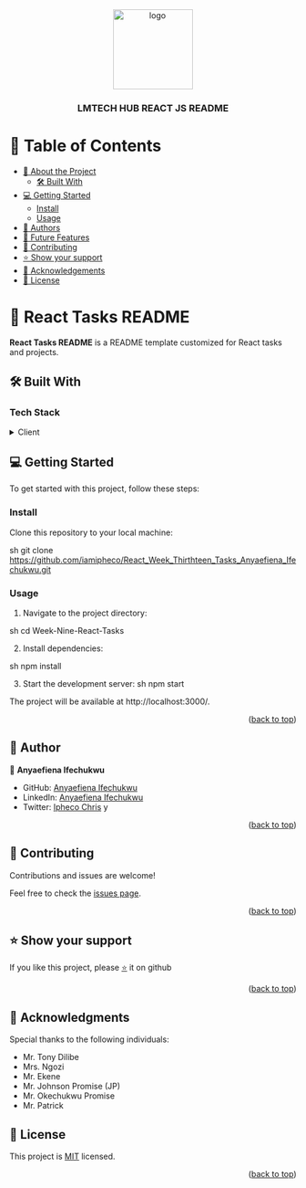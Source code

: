 <div align="center">
  <img src="https://lmtechub.org/wp-content/uploads/2022/05/LM-LOGO-Final-web.png" alt="logo" width="140" height="auto" />
  <br/>

  <h3><b>LMTECH HUB REACT JS README</b></h3>
</div>

<!-- TABLE OF CONTENTS -->

# 📗 Table of Contents

- [📖 About the Project](#about-project)
  - [🛠 Built With](#built-with)
- [💻 Getting Started](#getting-started)
  - [Install](#install)
  - [Usage](#usage)
- [👥 Authors](#authors)
- [🔭 Future Features](#future-features)
- [🤝 Contributing](#contributing)
- [⭐ Show your support](#support)
- [🙏 Acknowledgements](#acknowledgements)
- [📝 License](#license)

<!-- PROJECT DESCRIPTION -->

# 📖 React Tasks README <a name="about-project"></a>

**React Tasks README** is a README template customized for React tasks and projects.

## 🛠 Built With <a name="built-with"></a>

### Tech Stack <a name="tech-stack"></a>

<details>
  <summary>Client</summary>
  <ul>
    <li><a href="https://reactjs.org/">React.js</a></li>
  </ul>
</details>

<!-- GETTING STARTED -->

## 💻 Getting Started <a name="getting-started"></a>

To get started with this project, follow these steps:

### Install <a name="install"></a>

Clone this repository to your local machine:

sh
git clone https://github.com/iamipheco/React_Week_Thirthteen_Tasks_Anyaefiena_Ifechukwu.git


### Usage <a name="usage"></a>

1. Navigate to the project directory:

sh
cd Week-Nine-React-Tasks



2. Install dependencies:

sh
npm install


3. Start the development server:
sh
npm start

The project will be available at http://localhost:3000/.

<p align="right">(<a href="#readme-top">back to top</a>)</p>

<!-- AUTHORS -->
## 👥 Author <a name="authors"></a>

👤 **Anyaefiena Ifechukwu** 
- GitHub: [Anyaefiena Ifechukwu](https://www.github.com/iamipheco)
- LinkedIn: [Anyaefiena Ifechukwu](https://www.linkedin.com/in/iamipheco)
- Twitter: [Ipheco Chris](https://twitter.com/iam_ipheco)
y
<p align="right">(<a href="#readme-top">back to top</a>)</p>

<!-- CONTRIBUTING -->
## 🤝 Contributing <a name="contributing"></a>
Contributions and issues are welcome!

Feel free to check the [issues page](https://github.com/iamipheco/React_Week_Thirthteen_Tasks_Anyaefiena_Ifechukwu/issues).

<p align="right">(<a href="#readme-top">back to top</a>)</p>

## ⭐ Show your support <a name="support"></a>

If you like this project, please [⭐](https://github.com/iamipheco/React_Week_Thirthteen_Tasks_Anyaefiena_Ifechukwu) it on github

<p align="right">(<a href="#readme-top">back to top</a>)</p>

## 🙏 Acknowledgments <a name="acknowledgements"></a>

Special thanks to the following individuals:
- Mr. Tony Dilibe
- Mrs. Ngozi
- Mr. Ekene
- Mr. Johnson Promise (JP)
- Mr. Okechukwu Promise
- Mr. Patrick

<!-- LICENSE -->
## 📝 License <a name="license"></a>
This project is [MIT](./MIT.md) licensed.

<p align="right">(<a href="#readme-top">back to top</a>)</p>

